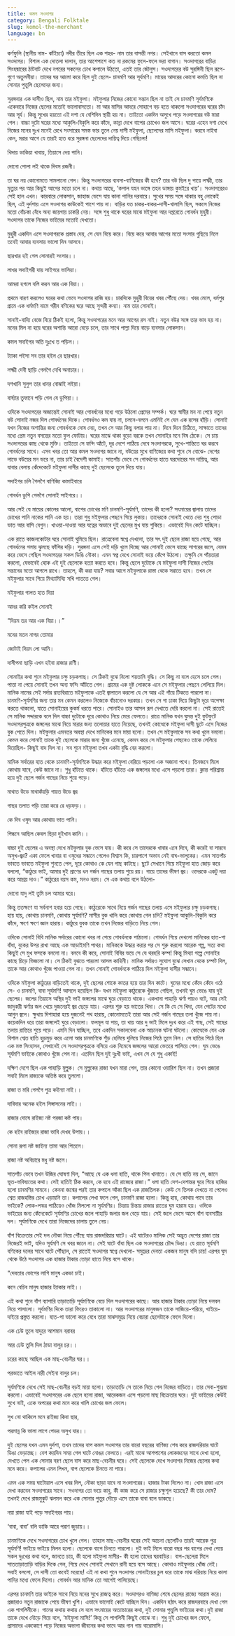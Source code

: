 ```yaml
---
title: কমল সওদাগর
category: Bengali Folktale
slug: komol-the-merchant
language: bn
---
```


কর্ণফুলি (স্থানীয় নাম- কাঁইচ্যা) নদীর তীরে ছিল এক শহর- নাম তার বাসন্তী নগর। সেইখানে বাস করতো কমল সওদাগর। বিশাল এক দোতলা দালান, তার আশেপাশে কত না রকমের ফুলে-ফলে ভরা বাগান। সওদাগরের বাড়ির সিংহদ্বারের ঠাটবাট দেখে নগরের সকলের চোখ কপালে উঠতো, এতই তার জৌলুস। সওদাগরের বউ সুরঙ্গিনী ছিল রূপে-গুণে অতুলনীয়া। তাদের ঘর আলো করে ছিল দুই ছেলে- চানমণি আর সূর্যমণি। মায়ের আদরের কোনো কমতি ছিল না সোনার পুত্তুলি ছেলেদের জন্য।

সুরঙ্গনার এক দাসীও ছিল, নাম তার মইফুলা। মইফুলার নিজের কোনো সন্তান ছিল না তাই সে চানমণি সূর্যমণিকে একেবারে নিজের ছেলের মতোই ভালোবাসতো। মা আর মাসির আদরে সোহাগে বড় হতে থাকলো সওদাগরের ঘরের চাঁদ আর সূর্য। কিন্তু সুখের হয়তো এই দশা যে বেশিদিন স্থায়ী হয় না। তাইতো একদিন অসুখে পড়ে সওদাগরের বউ মারা গেল। বাচ্চা দুটো ঘরের মধ্যে আকুলি-বিকুলি করে কাঁদে, কান্না দেখে বাপের চোখেও জল আসে। ঘরের এহেন দশা দেখে নিজের মনের দুঃখ মনেই রেখে সংসারের সমস্ত ভার তুলে নেয় দাসী মইফুলা, ছেলেদের মাসি মইফুলা। করবে নাইবা কেন, মরার আগে যে তারই হাত ধরে সুরঙ্গনা ছেলেদের দায়িত্ব দিয়ে গেছিলো!

খিদায় ডাকিয়া খাবায়, তিয়াসে দেয় পানি।

দোনো পোলা লই থাকে দিবস রজনী।

তা ঘর নয় কোনোমতে সামলানো গেল। কিন্তু সওদাগরের ব্যবসা-বাণিজ্যের কী হবে? তার বউ ছিল দু পায়ে লক্ষ্মী, তার মৃত্যুর পর আর কিছুই আগের মতো চলে না। কথায় আছে, ‘কপাল যহন ভাঙ্গে তহন ডাঙ্গায় কুমইরে খায়’। সওদাগরেরও সেই হাল এখন। কারবারে লোকসান, জাহাজ ভেসে যায় কালা পানির দরবারে। সুখের সময় সঙ্গে থাকার বহু লোকেই ছিল, এই দুর্দশায় এসে সওদাগর কাউকেই পাশে পায় না। বাড়ির যত চাকর-বাকর-দাসী-খালাসি ছিল, সকলে নিজের মতো বোঁচকা বেঁধে অন্য জায়গায় চাকরি নেয়। সঙ্গে শুধু থাকে ঘরের মাঝে মইফুলা আর দপ্তরেতে গোবর্ধন মুহুরী। সওদাগর তাকে নিজের ভাইয়ের মতোই দেখতো।

মুহুরী একদিন এসে সওদাগরকে প্রস্তাব দেয়, সে যেন বিয়ে করে। বিয়ে করে আবার আগের মতো সংসার গুছিয়ে নিলে তবেই আবার ব্যবসায় ভালো দিন আসবে।

ছারখার হই গেল সোনারই সংসার।।

লাখর সদাইগরী যায় সাইগরে ভাসিয়া।

আমরা হগলে বলি করন আর এক বিয়া।।

প্রথমে বারণ করলেও ঘরের কথা ভেবে সওদাগর রাজি হয়। চারদিকে মুহুরী বিয়ের খবর পৌঁছে দেয়। খবর মেলে, ধর্মপুর গ্রামে এক ধর্মমণি নামে গরীব বণিকের ঘরে আছে সুন্দরী কন্যা। নাম তার সোনাই।

সানাই-বাদ্যি বেজে বিয়ে ঠিকই হলো, কিন্তু সওদাগরের মনে আর আগের রস নাই। নতুন বউর সঙ্গে তার ভাব হয় না। মনের মিল না হয়ে ঘরের অশান্তি আরো বেড়ে চলে, তার সাথে পাল্লা দিয়ে বাড়ে ব্যবসার লোকসান।

কমল সদাইগর অতি দুঃখে ত পড়িল।।

ট্যাকা পইসা সব তার হইল রে ছারখার।

লক্ষ্মী দেবী ছাড়ি গেলগৈ দেখি অনাচার।।

দশখানি সুলুপ তার ধানর বোঝাই লইয়া।

বার্ষ্যার তুফানে পড়ি গেল যে ডুপিয়া।।

ওদিকে সওদাগরের অজান্তেই সোনাই আর গোবর্ধনের মধ্যে গড়ে উঠলো প্রেমের সম্পর্ক। ঘরে স্বামীর মন না পেয়ে নতুন বউ সোনাই নজর দিল গোবর্ধনের দিকে। গোবর্ধনও কম যায় না, চলনে-বলনে এমনিই সে যেন এক রসের হাঁড়ি। সোনাই যখন নিজের অশান্তির জন্য গোবর্ধনকে দোষ দেয়, তখন সে আর কিছু বলার পায় না। দিনে দিনে চিঠিতে, সাক্ষাতে তাদের মধ্যে প্রেম নতুন বসন্তের মতো ফুল ফোটায়। ঘরের মাঝে থাকা বুড়ো বরকে তখন সোনাইর মনে বিষ ঠেকে। সে চায় সওদাগরের কাছ থেকে মুক্তি। তাইতো সে ফন্দি আঁটে, দূর দেশে পাঠিয়ে দেবে সওদাগরকে, সুখে-শান্তিতে ঘর করবে গোবর্ধনের সাথে। এসব খবর তো আর কমল সওদাগর জানে না, বউয়ের মুখে বাণিজ্যের কথা শুনে সে বোঝে- দেশের লাভে বউয়ের মন ভরে না, তার চাই বৈদেশী কামাই। সাতপাঁচ ভেবে সে গোবর্ধনের হাতে ঘরদোরের সব দায়িত্ব, আর যাবার বেলায় কেঁদেকেটে মইফুলা দাসীর কাছে দুই ছেলেকে তুলে দিয়ে যায়।

সদাইগর চলি গৈলগৈ বাণিজ্যি কামাইবারে

গোবর্ধন ডুপি গেলগৈ সোনাই সাইগরে।।

আর সেই যে মায়ের কোলের আলো, বাপের চোখের মণি চানমণি-সূর্যমণি, তাদের কী হলো? সৎমায়ের জ্বালায় তাদের চোখের পানি নাকের পানি এক হয়। তারা শুধু মইফুলার পেছনে গিয়ে লুকায়। তাদেরকে সোনাই খেতে দেয় শুধু পোড়া ভাত আর বাসি বেগুন। খাওয়া-দাওয়া আর যত্নের অভাবে দুই ছেলের মুখ যায় শুকিয়ে। এভাবেই দিন কেটে যাচ্ছিল।

এক রাতে কাজলকোটার ঘরে সোনাই ঘুমিয়ে ছিল। রাত্রেবেলা স্বপ্নে দেখলো, তার সৎ দুই ছেলে রাজা হয়ে গেছে, আর গোবর্ধনের গলায় ঝুলছে ফাঁসির দড়ি। সুরঙ্গনা এসে সেই দড়ি খুলে দিচ্ছে আর সোনাই ভেসে যাচ্ছে সাগরের জলে, যেমন করে ভেসে গেছিল সওদাগরের সকল ডিঙি নৌকা। এমন স্বপ্ন দেখে সোনাই ভয়ে কেঁপে উঠলো। তক্ষুনি সে পাঁয়তারা করলো, যেভাবেই হোক এই দুই ছেলেকে হত্যা করতে হবে। কিন্তু ছেলে দুটোকে যে মইফুলা দাসী নিজের পেটের সন্তানের মতো আগলে রাখে। তাহলে, কী করা যায়? সবার আগে মইফুলাকে রাস্তা থেকে সরাতে হবে। তখন সে মইফুলার সাথে গিয়ে মিথ্যামিথ্যি সখি পাততে গেল।

মইফুলার গালত হাত দিয়া

আদর করি কইল সোনাই

“দিয়ম তর আর এক বিয়া।।”

মনের মতন নাগর তোমার

জোটাই দিয়ম লো আমি।

দাসীপনা ছাড়ি এখন হইবা রাজার রাণী।

সোনাইর কথা শুনে মইফুলার চক্ষু চড়কগাছ। সে ঠিকই বুঝে নিলো শয়তানি বুদ্ধি। সে কিছু না বলে হেসে চলে গেল। পাত্তা না পেয়ে সোনাই তখন অন্য ফন্দি আঁটতে গেল। গ্রামের এক দুষ্ট লোককে এনে সে মইফুলার পেছনে লেলিয়ে দিল। মানিক নামের সেই সর্দার রাতবিরাতে মইফুলাকে এতই জ্বালাতন করলো যে সে আর এই গাঁয়ে টিকতে পারলো না। চানমণি-সূর্যমণির জন্য তার মন কেমন করলেও নিজেকে বাঁচানোও দরকার। তখন সে গা ঢাকা দিয়ে কিছুটা দূরে অপেক্ষা করতে থাকলো, যাতে সোনাইয়ের কুকর্ম ধরতে পারে। সোনাইও তার আসল রূপ দেখাতে দেরি করলো না। সেই রাতেই সে মানিক সদ্দারকে বলে দিল বাচ্চা দুটোকে দূরে কোথাও নিয়ে মেরে ফেলতে। রাত্রে মানিক যখন ঘুমন্ত দুই ফুটফুটে সওদাগরপুত্রকে জঙ্গলের মাঝে নিয়ে মারার জন্য তলোয়ার হাতে নিয়েছে, তখনই কোত্থেকে মইফুলা দাসী ছুটে এসে নিজের বুক পেতে দিল। মইফুলার এমনতর অবস্থা দেখে মানিকের মনে মায়া হলো। তখন সে মইফুলাকে সব কথা খুলে বললো। কেমন করে সোনাই তাকে দুই ছেলেকে মারার জন্য খুঁজে এনেছে, কেমন করে সে মইফুলার পেছনেও তাকে লেলিয়ে দিয়েছিল- কিছুই বাদ দিল না। সব শুনে মইফুলা তখন একটা বুদ্ধি বের করলো।

মানিক সর্দারের হাত থেকে চানমণি-সূর্যমণিকে উদ্ধার করে মইফুলা বেরিয়ে পড়লো এক অজানা পথে। তিনজনে মিলে কোথায় যাবে, কেউ জানে না। শুধু হাঁটতে থাকে। হাঁটতে হাঁটতে এক জঙ্গলের মধ্যে এসে পড়লো তারা। ক্লান্ত পরিশ্রান্ত হয়ে দুই ছেলে গর্জন গাছের নিচে শুয়ে পড়ে।

মাথাত উডে মাথাকঁয়ড়ি গায়ত উডে জ্বর

গাছর তলাত পড়ি তারা করে রে ধড়ফড়।।

কে দিব ওষুদ আর কোথায় ভাত পানি।

পিন্ধনে আছিল কেবল ছিড়া দুইখান কানি।।

বাচ্চা দুই ছেলের এ অবস্থা দেখে মইফুলার বুক ভেসে যায়। কী করে সে তাদেরকে খাবার এনে দিবে, কী করেই বা সারবে অসুখ-জ্বর? একা ফেলে খাবার বা ওষুধের সন্ধানে গেলেও বিশ্বাস কি, চারপাশে অভাব নেই বাঘ-ভালুকের। এমন সাতপাঁচ ভাবতে ভাবতে মইফুলা শুনতে পেল, দূরে কোথাও কে যেন গাছ কাটছে। ছুটে সেখানে গিয়ে মইফুলা হাত জোড় করে বললো, “কাঠুরে ভাই, আমার দুই প্রাণের ধন গর্জন গাছের তলায় শুয়ে রয়। গায়ে তাদের ভীষণ জ্বর। ওদেরকে একটু দয়া করে আশ্রয় দাও।” কাঠুরের বয়স কম, মনও নরম। সে এক কথায় বলে উঠলো-

দোনো যাদু লই তুমি চল আমার ঘরে।

কিন্তু ততক্ষণে যা সর্বনাশ হবার হয়ে গেছে। কাঠুরেকে সাথে নিয়ে গর্জন গাছের তলায় এসে মইফুলার চক্ষু চড়কগাছ। হায় হায়, কোথায় চানমণি, কোথায় সূর্যমণি? মাসীর বুক খালি করে কোথায় গেল চলি? মইফুলা আকুলি-বিকুলি করে কাঁদে, ক্ষণে ক্ষণে জ্ঞান হারায়। কাঠুরে যুবক তাকে তখন নিজের বাড়িতে নিয়ে গেল।

ওদিকে সোনাই বিবি মানিক সর্দারের কোনো খবর না পেয়ে গোবর্ধনকে পাঠালো। গোবর্ধন গিয়ে দেখলো মানিকের হাত-পা বাঁধা, বুকের উপর রাখা আছে এক আড়াইমণি পাথর। মানিককে উদ্ধার করার পর সে শুরু করলো আরেক গল্প, সত্য কথা কিছুই সে মুখ ফসকে বললো না। বলবে কী করে, সোনাই বিবির ভয়ে সে যে থরহরি কম্প! কিন্তু মিথ্যা গল্পে সোনাইর কাছে চিড়ে ভিজলো না। সে ঠিকই বুঝতে পারলো আসল কাহিনী। মানিক সর্দারও সুযোগ বুঝে সেখান থেকে চম্পট দিল, তাকে আর কোথাও খুঁজে পাওয়া গেল না। তখন সোনাই গোবর্ধনকে পাঠিয়ে দিল মইফুলা দাসীর সন্ধানে।

ওদিকে মইফুলা কাঠুরের বাড়িতেই থাকে, দুই ছেলের শোকে কাতর হয়ে তার দিন কাটে। ঘুমের মধ্যে কেঁদে কেঁদে ওঠে সে- ও চানমণি, বাবা সূর্যমণি! আসলে হয়েছিল কি- যখন মইফুলা কাঠুরেকে খুঁজতে গেছিল, তখনই ঘুম ভেঙে যায় দুই ছেলের। জলের তিয়াসে অস্থির দুই ভাই জঙ্গলের মাঝে ঘুরে বেড়াতে থাকে। একখানা পাহাড়ি ঝর্ণা পায়ও বটে, আর সেই জাদুকরী ঝর্ণার জল খেয়ে দুজনেরই জ্বর ছেড়ে যায়। এরপর শুরু হয় ভাতের খিদা। সে কি যে সে খিদা, যেন পেটের মধ্যে আগুন জ্বলে। ক্ষুধায় দিশাহারা হয়ে দুজনেই পথ হারায়, কোনোমতেই তারা আর সেই গর্জন গাছের তলা খুঁজে পায় না। কয়েকদিন ধরে তারা জঙ্গলেই ঘুরে বেড়ালো। ফলমূল যা পায়, তা খায় আর দু ভাই মিলে দুঃখ করে এই গাছ, সেই গাছের তলায় রাত্তিরে শুয়ে পড়ে। এমনি দিন যাচ্ছিল, তবে একদিন সকালবেলা এক আচানক ঘটনা ঘটলো। কোত্থেকে যেন এক বিশাল শ্বেত হাতি হুড়মুড় করে এলো আর চানমণিকে শুঁড় হেলিয়ে দুলিয়ে নিজের পিঠে তুলে নিল। সে হাতির পিঠে ছিল এক মস্ত সিংহাসন, সেখানেই সে সওদাগরপুত্রকে বসিয়ে এক নিমেষে জঙ্গলের আরো ভেতরে পালিয়ে গেল। ঘুম ভেঙে সূর্যমণি ভাইকে কোথাও খুঁজে পেল না। এতদিন ছিল দুই দুঃখী ভাই, এখন সে যে শুধু একাই!

দক্ষিণ দেশে ছিল এক পাহাড়ি মুল্লুক। সে মুল্লুকের রাজা যখন মারা গেল, তার কোনো ওয়ারিশ ছিল না। তখন প্রজারা সবাই মিলে রাজ্যকে অতিষ্ঠ করে তুললো।

রাজা ত মরি গেলগৈ পুত্র কইন্যা নাই।।

দাবিদার অনেক হইল সিঙ্গাসনের লাই।।

রাজার দোষে রাইজ্য নষ্ট পরজা কষ্ট পায়।

কে হইব রাইজ্যর রাজা ভাবি দেখহ উপায়।।

সোনা রূপা নষ্ট জাইন্য তামা আর পিতলে।

রাজা নষ্ট অবিচারে মধু নষ্ট জলে।

সাতপাঁচ ভেবে তখন উজির ঘোষণা দিল, “আছে যে এক ধলা হাতি, থাকে পিল খানাতে। যে সে হাতি নয় সে, জানে ভূত-ভবিষ্যতের কথা। সেই হাতিই ঠিক করবে, কে হবে এই রাজ্যের রাজা।” ধলা হাতি দেশ-দেশান্তর ঘুরে গিয়ে হাজির হলো চানমণির সামনে। কেননা জন্মের পরই তার কপালে আঁকা ছিল এক রাজতিলক। কেউ সে তিলক দেখতে না পেলেও শ্বেত রাজহস্তির চোখ এড়ায়নি তা। কপালের লেখা ফলে গেল, চানমণি রাজা হলো। কিন্তু হায়, কোথায় পাবে তার ভাইকে? লোক-লস্কর পাঠিয়েও খোঁজ মিললো না সূর্যমণির। চিন্তায় চিন্তায় রাজার রাতের ঘুম হারাম হয়। ওদিকে ভাইয়ের জন্য কেঁদেকেটে সূর্যমণির চোখের জলে পাহাড়ি জলার জল বেড়ে যায়। সেই জলে ভেসে আসে বাঁশ ব্যবসায়ীর দল। সূর্যমণিকে দেখে তারা নিজেদের চালায় তুলে নেয়।

বাঁশ বিক্রেতার সেই দল নৌকা নিয়ে পৌঁছে যায় রাজদরিয়ার ঘাটে। এই ঘাটেরও মালিক সেই অদ্ভুত দেশের রাজা তার নিজেরই ভাই, যদিও সূর্যমণি সে খবর জানে না। সেই ঘাটে বাঁধা ছিল এক সওদাগরের চৌদ্দ ডিঙা। যে রাতে সূর্যমণি বণিকের দলের সাথে ঘাটে পৌঁছাল, সে রাতেই সওদাগর স্বপ্নে দেখলো- সমুদ্রের দেবতা একজন মানুষ বলি চায়! এরপর ঘুম থেকে উঠে সওদাগর এক হাজার টাকার তোড়া হাতে নিয়ে বসে থাকে।

“দেবতার ভোগের লাগি মানুষ একডা চাই।

কনে বেচিব মানুষ হাজার ট্যাকার লাই।।

এই কথা শুনে বাঁশ ব্যাপারি তাড়াতাড়ি সূর্যমণিকে বেচে দিল সওদাগরের কাছে। আর হাজার টাকার তোড়া নিয়ে দলবল নিয়ে পালালো। সূর্যমণির দিকে তারা ফিরেও তাকালো না। আর সওদাগরের মানুষজন তাকে সাজিয়ে-পরিয়ে, খাইয়ে-দাইয়ে প্রস্তুত করলো। হাত-পা ভালো করে বেধে তারা মাঝসমুদ্রে নিয়ে বেচারা ছেলেটাকে ফেলে দিলো।

এক ঢেউ তুলে যাদুরে আশমান বরাবর

আর ঢেউ তুলি দিল ঠাডা বালুর চর।।

চরের কাছে আছিল এক মাছ-বেচনীর ঘর।।

পরভাতে আইল নারী সেইনা বালুর চল।

সূর্যমণিকে দেখে সেই মাছ-বেচনীর বড়ই মায়া হলো। তাড়াতাড়ি সে তাকে নিয়ে গেল নিজের বাড়িতে। তার সেবা-শুশ্রূষা করলো। এভাবেই সওদাগরের এক ছেলে হলো রাজা, আরেকজন এসে পড়লো মাছ বিক্রেতার ঘরে। দুই ভাইয়ের কেউই সুখে নাই, একে অপরের কথা মনে করে খালি চোখের জল ফেলে।

সুখ নো থাকিলে মনে রাইজ্য কিবা ছার,

পরমান্ন কি ভালা লাগে পেডর অসুখ যার।।

দুই ছেলের যখন এমন দুর্দশা, তখন তাদের বাপ কমল সওদাগর তার বারো বছরের বাণিজ্য শেষ করে রাজদরিয়ার ঘাটে ডিঙা ভেড়াচ্ছে। বেশ কয়দিন সময় গেল ঘাটে নোঙর ফেলতে। এরই মাঝে আশপাশের লোকজনের সাথে দেখা হলো, দেখতে পেল এক সোনার বরণ ছেলে বাস করে মাছ-বেচনীর ঘরে। সেই ছেলেকে দেখে সওদাগর নিজের ছেলের কথা মনে করে। কপালের এমন লিখন, বাপ ছেলেকে চিনতে না পারে।

এমন এক সময় ঘাটোয়াল এসে খবর দিল, নৌকা ছাড়া যাবে না সওদাগরের। হাজার টাকা দিলেও না। খোদ রাজা এসে দেখা করবেন সওদাগরের সাথে। সওদাগর তো ভয়ে কাবু, কী কাজ করে সে রাজার চক্ষুশূল হয়েছে? কী তার দোষ? তখনই দেখে রাজমুকুট ঝলমল করে এক সোনার পুত্তুর দৌড়ে এসে তাকে বাবা বলে ডাকছে।

নয়া রাজা যাই পড়ে সদাইগরর পায়।

‘বাবা, বাবা’ বলি ডাকি আরে পরাণ জুড়ায়।।

চানমণিকে দেখে সওদাগরের চোখ খুলে গেল। তাহলে মাছ-বেচনীর ঘরের সেই অচেনা ছেলেটিও তারই আরেক পুত্র সূর্যমণি! ভাইয়ে ভাইয়ে মিলন হলো। ছেলেকে বাপে চিনতে পারলো। দুই ভাই মিলে বারো বছর পর বাপের দেখা পেয়ে সকল দুঃখের কথা বলে, জানতে চায়, কী হলো মইফুলা মাসীর- কী হলো তাদের ঘরবাড়ির। বাপ-ছেলেরা মিলে সাততাড়াতাড়ি বাড়ির দিকে গেল, গিয়ে দেখে সোনাই সেখানে রানী হয়ে বসে আছে। কোথাও মইফুলার খোঁজ নেই। সবাই বললো, সে দাসী তো কবেই মরেছে! এই না কথা শুনে সওদাগর সোনাইয়ের চুল ধরে তাকে মাঝ দরিয়ায় নিয়ে কালা পানির মধ্যে ফেলে দিলো। গোবর্ধন আর মানিক তো আগেই পালিয়েছে।

এরপর চানমণি তার ভাইকে সাথে নিয়ে মনের সুখে রাজত্ব করে। সওদাগরও বাণিজ্য শেষে ছেলের রাজ্যে আরাম করে। প্রজারাও নতুন রাজাকে পেয়ে ভীষণ খুশি। এভাবে ভালোই কেটে যাচ্ছিল দিন। একদিন হঠাৎ করে রাজদরবারে দেখা গেল এক পাগলিনীকে। গানের কথায় কথায় সে বলে সৎমায়ের অত্যাচারের কথা, দুই সোনার পুত্তুলি ভাইয়ের কথা।দুই রাজা তাকে দেখে দৌড়ে গিয়ে বলে, ‘মইফুলা মাসি!’ কিন্তু সে পাগলিনী কিছুই বোঝে না। শুধু দুই চোখের জল ফেলে, প্রাসাদের এককোণে পড়ে নিজের অভাগা জীবনের কথা ভাবে আর গান গায় বারোমাসি।
